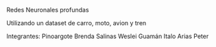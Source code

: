 Redes Neuronales profundas

Utilizando un dataset de carro, moto, avion y tren

Integrantes: 
Pinoargote Brenda
Salinas Weslei
Guamán Italo
Arias Peter 
